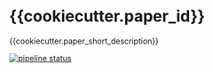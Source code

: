 # {{cookiecutter.paper_id}}

{{cookiecutter.paper_short_description}}

[![pipeline status](https://{{cookiecutter.git_host}}/{{cookiecutter.gitlab_group}}/{{cookiecutter.paper_repo_name}}/badges/master/pipeline.svg)](https://{{cookiecutter.git_host}}/{{cookiecutter.gitlab_group}}/{{cookiecutter.paper_repo_name}}/commits/master)
